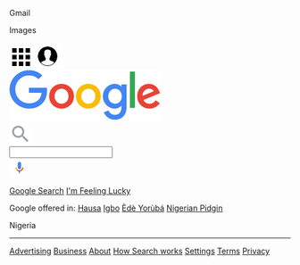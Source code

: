 <!DOCTYPE html>
<html lang="en">
<head>
    <meta charset="UTF-8">
    <meta name="viewport" content="width=device-width, initial-scale=1.0">
    <title>Google</title>
    <link rel="shortcut icon" href="/img/iconfinder_new-google-favicon_682665.svg" type="image/x-icon">
    <link rel="stylesheet" href="style2.css">
</head>
<body>
        <div class="navbar">
            <p class="nav-item">Gmail</p>
            <p class="nav-item">Images</p>
            <img class="nav-item nav-icon" src="img/menu_icon.png" alt="menu icon" />
            <img class="nav item round-circle" src="img/Annotation 2020-03-30 234310.jpg" />
        </div>
        <!-- google icon and share icon-->
    <main>
        <div class="icon">
            <div>
            <img src="img/google_image.png" alt="google icon">
            </div>
        </div>
        <div class="section"> 
            <div class="search">
            <div>
                <img class="search-sym" src="img/desktop_searchbox_sprites302_hr.png" alt="search icon">
            </div>
            <div>
            <input class="search-bar" type="text" name="search" id="search">
            </div>  
            <div>
            <img class="search-voice" src="img/voice icon.jpg" alt="voice icon">
            </div>
        </div>
        <p class="link"> 
            <a class="link-g" href="#">Google Search</a>
            <a class="link-f" href="#">I'm Feeling Lucky</a>
        </p>
        <p class="languages">
                Google offered in:
                <a href="#">Hausa</a>
                <a href="#">Igbo</a>
                <a href="#">Èdè Yorùbá</a>
                <a href="#">Nigerian Pidgin</a>
            </p> 
        </div>   
    </main>
</body>
<footer>
    <div>
        <div class="nig">Nigeria</div>
        <hr>
        <!-- bottom left and right arrangements at footer-->
        <span id="left-side">
            <a href="#">Advertising</a>
            <a href="#">Business</a>
            <a href="#">About</a>
            <a href="#">How Search works</a>
        </span>
        <span id="right-side">
            <a href="#">Settings</a>
            <a href="#">Terms</a>
            <a href="#">Privacy</a>
        </span>
    </div>
</footer>
</html>
